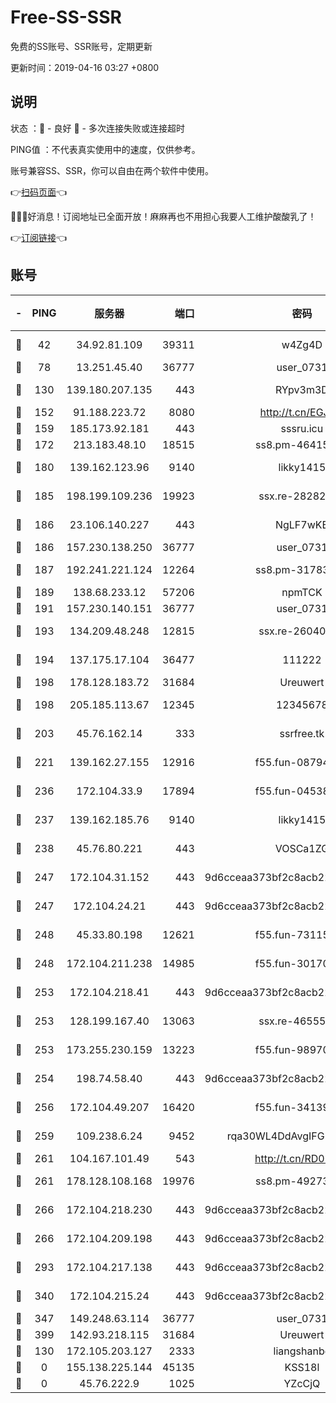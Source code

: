# Free-SS-SSR

免费的SS账号、SSR账号，定期更新

更新时间：2019-04-16 03:27 +0800

## 说明

状态     ：🙂 - 良好 🙁 - 多次连接失败或连接超时

PING值   ：不代表真实使用中的速度，仅供参考。

账号兼容SS、SSR，你可以自由在两个软件中使用。

👉[扫码页面](https://liesauer.github.io/Free-SS-SSR/)👈

🎉🎉🎉好消息！订阅地址已全面开放！麻麻再也不用担心我要人工维护酸酸乳了！

👉[订阅链接](https://www.liesauer.net/yogurt/subscribe?ACCESS_TOKEN=DAYxR3mMaZAsaqUb)👈

## 账号

|-|PING|服务器|端口|密码|加密方式|区域|
|:----:|:----:|:-----:|-----:|:----:|:----:|:----:|
|🙂|42|34.92.81.109|39311|w4Zg4D|chacha20-ietf|US|
|🙂|78|13.251.45.40|36777|user_0731|chacha20|SG|
|🙂|130|139.180.207.135|443|RYpv3m3D|aes-256-cfb|JP|
|🙂|152|91.188.223.72|8080|http://t.cn/EGJIyrl|rc4-md5|RU|
|🙂|159|185.173.92.181|443|sssru.icu|rc4-md5|RU|
|🙂|172|213.183.48.10|18515|ss8.pm-46415909|rc4-md5|RU|
|🙂|180|139.162.123.96|9140|likky1415|aes-256-cfb|JP|
|🙂|185|198.199.109.236|19923|ssx.re-28282607|aes-256-cfb|US|
|🙂|186|23.106.140.227|443|NgLF7wKB|aes-256-cfb|US|
|🙂|186|157.230.138.250|36777|user_0731|chacha20|US|
|🙂|187|192.241.221.124|12264|ss8.pm-31783511|aes-256-cfb|US|
|🙂|189|138.68.233.12|57206|npmTCK|rc4-md5|US|
|🙂|191|157.230.140.151|36777|user_0731|chacha20|US|
|🙂|193|134.209.48.248|12815|ssx.re-26040435|aes-256-cfb|US|
|🙂|194|137.175.17.104|36477|111222|aes-256-cfb|US|
|🙂|198|178.128.183.72|31684|Ureuwert|chacha20|US|
|🙂|198|205.185.113.67|12345|12345678|aes-256-cfb|US|
|🙂|203|45.76.162.14|333|ssrfree.tk|aes-256-cfb|SG|
|🙂|221|139.162.27.155|12916|f55.fun-08794252|aes-256-cfb|SG|
|🙂|236|172.104.33.9|17894|f55.fun-04538328|aes-256-cfb|SG|
|🙂|237|139.162.185.76|9140|likky1415|aes-256-cfb|DE|
|🙂|238|45.76.80.221|443|VOSCa1ZG|aes-256-cfb|DE|
|🙂|247|172.104.31.152|443|9d6cceaa373bf2c8acb22e60b6a58be6|aes-256-cfb|US|
|🙂|247|172.104.24.21|443|9d6cceaa373bf2c8acb22e60b6a58be6|aes-256-cfb|US|
|🙂|248|45.33.80.198|12621|f55.fun-73115656|aes-256-cfb|US|
|🙂|248|172.104.211.238|14985|f55.fun-30170078|aes-256-cfb|US|
|🙂|253|172.104.218.41|443|9d6cceaa373bf2c8acb22e60b6a58be6|aes-256-cfb|US|
|🙂|253|128.199.167.40|13063|ssx.re-46555321|aes-256-cfb|SG|
|🙂|253|173.255.230.159|13223|f55.fun-98970038|aes-256-cfb|US|
|🙂|254|198.74.58.40|443|9d6cceaa373bf2c8acb22e60b6a58be6|aes-256-cfb|US|
|🙂|256|172.104.49.207|16420|f55.fun-34139153|aes-256-cfb|SG|
|🙂|259|109.238.6.24|9452|rqa30WL4DdAvgIFG6Fs3znzTa|aes-256-cfb|FR|
|🙂|261|104.167.101.49|543|http://t.cn/RD0D7sx|rc4-md5|CA|
|🙂|261|178.128.108.168|19976|ss8.pm-49273481|aes-256-cfb|SG|
|🙂|266|172.104.218.230|443|9d6cceaa373bf2c8acb22e60b6a58be6|aes-256-cfb|US|
|🙂|266|172.104.209.198|443|9d6cceaa373bf2c8acb22e60b6a58be6|aes-256-cfb|US|
|🙂|293|172.104.217.138|443|9d6cceaa373bf2c8acb22e60b6a58be6|aes-256-cfb|US|
|🙂|340|172.104.215.24|443|9d6cceaa373bf2c8acb22e60b6a58be6|aes-256-cfb|US|
|🙂|347|149.248.63.114|36777|user_0731|chacha20|CA|
|🙂|399|142.93.218.115|31684|Ureuwert|chacha20|IN|
|🙂|130|172.105.203.127|2333|liangshanbo|chacha20|JP|
|🙁|0|155.138.225.144|45135|KSS18l|rc4-md5|US|
|🙁|0|45.76.222.9|1025|YZcCjQ|rc4-md5|JP|
